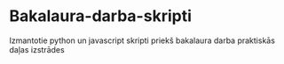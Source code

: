 # Bakalaura-darba-skripti
Izmantotie python un javascript skripti priekš bakalaura darba praktiskās daļas izstrādes
